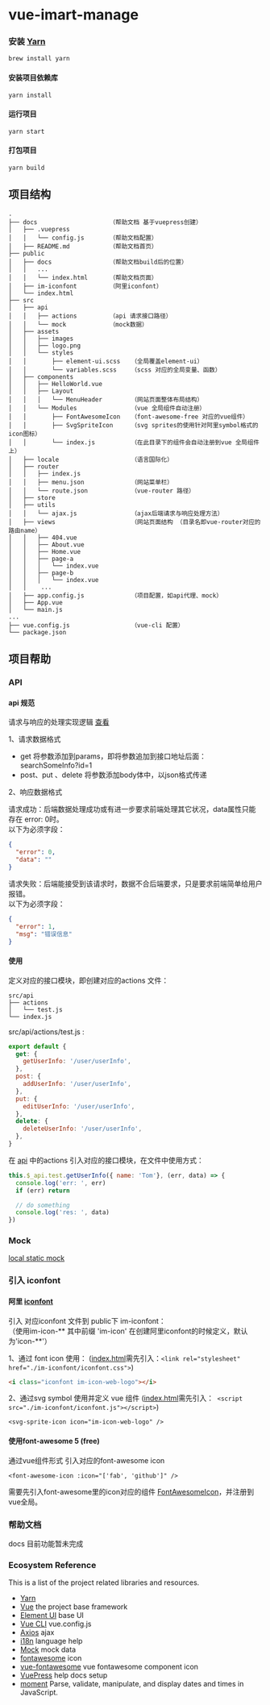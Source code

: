 # vue-imart-manage

### 安装 [Yarn](https://classic.yarnpkg.com/en/docs/install#mac-stable)

```shell script
brew install yarn
```

#### 安装项目依赖库
```
yarn install
```

#### 运行项目
```
yarn start
```

#### 打包项目
```
yarn build
```

## 项目结构

```
.
├── docs                    （帮助文档 基于vuepress创建）
│   ├── .vuepress
│   │   └── config.js       （帮助文档配置）
│   ├── README.md           （帮助文档首页）
├── public
│   ├── docs                （帮助文档build后的位置）
│   │   ...
│   │   └── index.html      （帮助文档页面）
│   ├── im-iconfont         （阿里iconfont）
│   └── index.html           
├── src
│   ├── api
│   │   ├── actions         （api 请求接口路径）
│   │   └── mock            （mock数据）
│   ├── assets
│   │   ├── images
│   │   ├── logo.png
│   │   └── styles
│   │       ├── element-ui.scss   （全局覆盖element-ui）
│   │       └── variables.scss    （scss 对应的全局变量、函数）
│   ├── components
│   │   ├── HelloWorld.vue
│   │   ├── Layout
│   │   │   └── MenuHeader        （网站页面整体布局结构）
│   │   └── Modules               （vue 全局组件自动注册）
│   │       ├── FontAwesomeIcon   （font-awesome-free 对应的vue组件）
│   │       ├── SvgSpriteIcon     （svg sprites的使用针对阿里symbol格式的icon图标）
│   │       └── index.js          （在此目录下的组件会自动注册到vue 全局组件上）
│   ├── locale                    （语言国际化）
│   ├── router
│   │   ├── index.js
│   │   ├── menu.json             （网站菜单栏）
│   │   └── route.json            （vue-router 路径）
│   ├── store
│   ├── utils
│   │   └── ajax.js               （ajax后端请求与响应处理方法）
│   ├── views                     （网站页面结构 （目录名即vue-router对应的路由name）
│   │   ├── 404.vue
│   │   ├── About.vue
│   │   ├── Home.vue
│   │   ├── page-a
│   │   │   └── index.vue
│   │   ├── page-b
│   │   │   └── index.vue
│   │    ...
│   ├── app.config.js             （项目配置，如api代理、mock）
│   ├── App.vue
│   └── main.js
...
├── vue.config.js                 （vue-cli 配置）
└── package.json
```

## 项目帮助

### API

#### api 规范

请求与响应的处理实现逻辑 [查看](./src/utils/ajax.js)

1、请求数据格式

- get   将参数添加到params，即将参数追加到接口地址后面： searchSomeInfo?id=1
- post、put 、delete 将参数添加body体中，以json格式传递

2、响应数据格式

请求成功：后端数据处理成功或有进一步要求前端处理其它状况，data属性只能存在 error: 0时。  
以下为必须字段：
```json
{
  "error": 0,
  "data": ""
}
```

请求失败：后端能接受到该请求时，数据不合后端要求，只是要求前端简单给用户报错。  
以下为必须字段：

```json
{
  "error": 1,
  "msg": "错误信息"
}
```

#### 使用  

定义对应的接口模块，即创建对应的actions 文件：

```shell script
src/api
├── actions
│   └── test.js
└── index.js
```

src/api/actions/test.js : 

```javascript
export default {
  get: {
    getUserInfo: '/user/userInfo',
  },
  post: {
    addUserInfo: '/user/userInfo',
  },
  put: {
    editUserInfo: '/user/userInfo',
  },
  delete: {
    deleteUserInfo: '/user/userInfo',
  },
}

``` 

在 [api](./src/api/index.js) 中的actions 引入对应的接口模块，在文件中使用方式：

```javascript
this.$_api.test.getUserInfo({ name: 'Tom'}, (err, data) => {
  console.log('err: ', err)
  if (err) return

  // do something
  console.log('res: ', data)
})
```

### Mock

[local static mock](./src/api/mock/README.md)

### 引入 iconfont  

#### 阿里 [iconfont](https://www.iconfont.cn/)

引入 对应iconfont 文件到 public下 im-iconfont：  
（使用im-icon-** 其中前缀 'im-icon' 在创建阿里iconfont的时候定义，默认为'icon-**'）

1、通过 font icon 使用： ([index.html](./public/index.html)需先引入：```<link rel="stylesheet" href="./im-iconfont/iconfont.css">```)
```html
<i class="iconfont im-icon-web-logo"></i>
```

2、通过svg symbol 使用并定义 vue 组件 ([index.html](./public/index.html)需先引入：``` <script src="./im-iconfont/iconfont.js"></script>```)
```vue
<svg-sprite-icon icon="im-icon-web-logo" />
```
  
#### 使用font-awesome 5 (free)

通过vue组件形式 引入对应的font-awesome icon

```vue
<font-awesome-icon :icon="['fab', 'github']" />
```
需要先引入font-awesome里的icon对应的组件 [FontAwesomeIcon](./src/components/Modules/FontAwesomeIcon/index.js)，并注册到vue全局。


### 帮助文档

docs 目前功能暂未完成

### Ecosystem Reference

This is a list of the project related libraries and resources. 

- [Yarn](https://classic.yarnpkg.com/en/)
- [Vue](https://vuejs.org/index.html) the project base framework
- [Element UI](https://element.eleme.cn/#/zh-CN) base UI
- [Vue CLI](https://cli.vuejs.org/) vue.config.js
- [Axios](http://www.axios-js.com/) ajax
- [i18n](http://kazupon.github.io/vue-i18n/) language help
- [Mock](https://github.com/nuysoft/Mock/wiki) mock data
- [fontawesome](https://github.com/FortAwesome/vue-fontawesome) icon 
- [vue-fontawesome](https://fontawesome.com/) vue fontawesome component icon 
- [VuePress](https://vuepress.vuejs.org/zh/) help docs setup
- [moment](https://momentjs.com/) Parse, validate, manipulate, and display dates and times in JavaScript.


